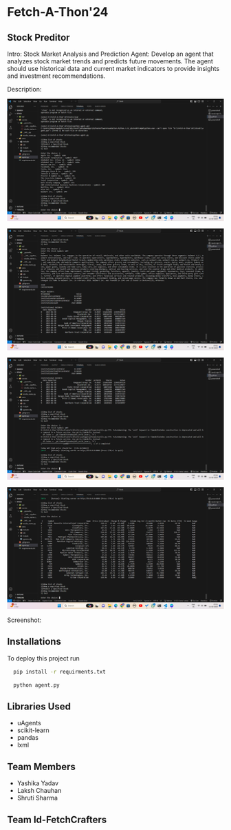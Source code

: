 
# Fetch-A-Thon'24

## Stock Preditor

Intro:
Stock Market Analysis and Prediction Agent: Develop an agent that analyzes stock market trends and predicts future movements. The agent should use historical data and current market indicators to provide insights and investment recommendations.

Description:

![ss1](assets/1.png)


![ss2](assets/2.png)


![ss3](assets/3.png)


![ss4](assets/4.png)

Screenshot:


## Installations

To deploy this project run

```bash
  pip install -r requirments.txt
```

```bash
  python agent.py
```


## Libraries Used

- uAgents
- scikit-learn
- pandas
- lxml

## Team Members 

- Yashika Yadav
- Laksh Chauhan
- Shruti Sharma

## Team Id-FetchCrafters

